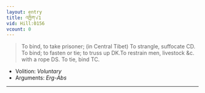 ```yaml
---
layout: entry
title: འཁྱིག་√1
vid: Hill:0156
vcount: 0
---
```

> To bind, to take prisoner; (in Central Tibet) To strangle, suffocate CD\. To bind; to fasten or tie; to truss up DK\.To restrain men, livestock &c\. with a rope DS\. To tie, bind TC\.

* Volition: _Voluntary_
* Arguments: _Erg-Abs_

---

